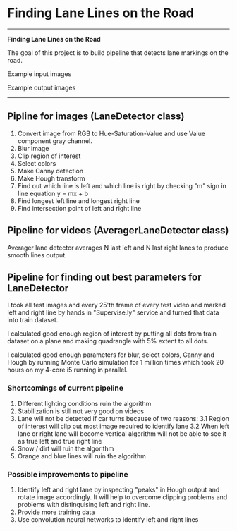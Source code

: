 # **Finding Lane Lines on the Road** 

---

**Finding Lane Lines on the Road**

The goal of this project is to build pipeline that detects lane markings on the road.

Example input images

[image1]: ./test_images/solidWhiteCurve.jpg "Example 1"
[image2]: ./test_images/solidYellowCurve.jpg "Example 2"

Example output images

[image3]: ./test_images_output/solidWhiteCurve.jpg "Example 1"
[image4]: ./test_images_output/solidYellowCurve.jpg "Example 2"

---

## Pipline for images (LaneDetector class)

1. Convert image from RGB to Hue-Saturation-Value and use Value component gray channel.
2. Blur image
3. Clip region of interest
4. Select colors
5. Make Canny detection
6. Make Hough transform
7. Find out which line is left and which line is right by checking "m" sign in line equation y = mx + b
8. Find longest left line and longest right line
9. Find intersection point of left and right line

## Pipeline for videos (AveragerLaneDetector class)
Averager lane detector averages N last left and N last right lanes to produce smooth lines output.


## Pipeline for finding out best parameters for LaneDetector
I took all test images and every 25'th frame of every test video and marked left and right line by hands in "Supervise.ly" service and turned that data into train dataset.

I calculated good enough region of interest by putting all dots from train dataset on a plane and making quadrangle with 5% extent to all dots.

I calculated good enough parameters for blur, select colors, Canny and Hough by running Monte Carlo simulation for 1 million times which took 20 hours on my 4-core i5 running in parallel.

### Shortcomings of current pipeline

1. Different lighting conditions ruin the algorithm
2. Stabilization is still not very good on videos
3. Lane will not be detected if car turns because of two reasons:
3.1 Region of interest will clip out most image required to identify lane
3.2 When left lane or right lane will become vertical algorithm will not be able to see it as true left and true right line
4. Snow / dirt will ruin the algorithm
5. Orange and blue lines will ruin the algorithm 

### Possible improvements to pipeline

1. Identify left and right lane by inspecting "peaks" in Hough output and rotate image accordingly. It will help to overcome clipping problems and problems with distinquising left and right line.
2. Provide more training data
3. Use convolution neural networks to identify left and right lines



